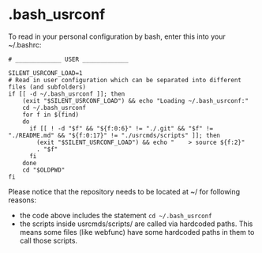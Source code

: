 # .bash_usrconf
To read in your personal configuration by bash, enter this into your ~/.bashrc:
```shell
# _____________ USER _____________

SILENT_USRCONF_LOAD=1
# Read in user configuration which can be separated into different files (and subfolders)
if [[ -d ~/.bash_usrconf ]]; then
    (exit "$SILENT_USRCONF_LOAD") && echo "Loading ~/.bash_usrconf:"
    cd ~/.bash_usrconf
    for f in $(find)
    do
      if [[ ! -d "$f" && "${f:0:6}" != "./.git" && "$f" != "./README.md" && "${f:0:17}" != "./usrcmds/scripts" ]]; then
        (exit "$SILENT_USRCONF_LOAD") && echo "    > source ${f:2}"
        . "$f"
      fi
    done
    cd "$OLDPWD"
fi
```
Please notice that the repository needs to be located at ~/ for following reasons:
* the code above includes the statement `cd ~/.bash_usrconf`
* the scripts inside usrcmds/scripts/ are called via hardcoded paths. This means some files (like webfunc) have some hardcoded paths in them to call those scripts.
